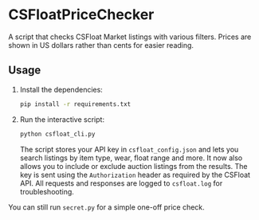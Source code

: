 # CSFloatPriceChecker

A script that checks CSFloat Market listings with various filters.
Prices are shown in US dollars rather than cents for easier reading.

## Usage

1. Install the dependencies:
   ```bash
   pip install -r requirements.txt
   ```
2. Run the interactive script:
   ```bash
   python csfloat_cli.py
   ```

   The script stores your API key in `csfloat_config.json` and lets you search listings by item type, wear, float range and more. It now also allows you to include or exclude auction listings from the results. The key is sent using the `Authorization` header as required by the CSFloat API. All requests and responses are logged to `csfloat.log` for troubleshooting.


You can still run `secret.py` for a simple one-off price check.
